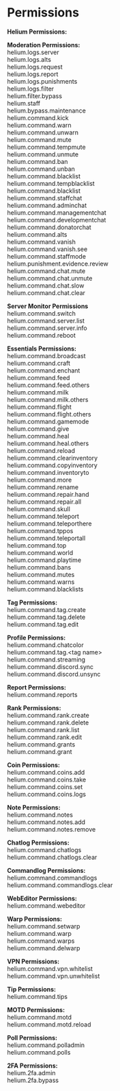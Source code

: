 # Permissions

**Helium Permissions:**

**Moderation Permissions:**\
helium.logs.server\
helium.logs.alts\
helium.logs.request\
helium.logs.report\
helium.logs.punishments\
helium.logs.filter\
helium.filter.bypass\
helium.staff\
helium.bypass.maintenance\
helium.command.kick\
helium.command.warn\
helium.command.unwarn\
helium.command.mute\
helium.command.tempmute\
helium.command.unmute\
helium.command.ban\
helium.command.unban\
helium.command.blacklist\
helium.command.tempblacklist\
helium.command.blacklist\
helium.command.staffchat\
helium.command.adminchat\
helium.command.managementchat\
helium.command.developmentchat\
helium.command.donatorchat\
helium.command.alts\
helium.command.vanish\
helium.command.vanish.see\
helium.command.staffmode\
helium.punishment.evidence.review\
helium.command.chat.mute\
helium.command.chat.unmute\
helium.command.chat.slow\
helium.command.chat.clear

**Server Monitor Permissions**\
helium.command.switch\
helium.command.server.list\
helium.command.server.info\
helium.command.reboot

**Essentials Permissions:**\
helium.command.broadcast\
helium.command.craft\
helium.command.enchant\
helium.command.feed\
helium.command.feed.others\
helium.command.milk\
helium.command.milk.others\
helium.command.flight\
helium.command.flight.others\
helium.command.gamemode\
helium.command.give\
helium.command.heal\
helium.command.heal.others\
helium.command.reload\
helium.command.clearinventory\
helium.command.copyinventory\
helium.command.inventoryto\
helium.command.more\
helium.command.rename\
helium.command.repair.hand\
helium.command.repair.all\
helium.command.skull\
helium.command.teleport\
helium.command.teleporthere\
helium.command.tppos\
helium.command.teleportall\
helium.command.top\
helium.command.world\
helium.command.playtime\
helium.command.bans\
helium.command.mutes\
helium.command.warns\
helium.command.blacklists

**Tag Permissions:**\
helium.command.tag.create\
helium.command.tag.delete\
helium.command.tag.edit

**Profile Permissions:**\
helium.command.chatcolor\
helium.command.tag.\<tag name>\
helium.command.streaming\
helium.command.discord.sync\
helium.command.discord.unsync

**Report Permissions:**\
helium.command.reports

**Rank Permissions:**\
helium.command.rank.create\
helium.command.rank.delete\
helium.command.rank.list\
helium.command.rank.edit\
helium.command.grants\
helium.command.grant

**Coin Permissions:**\
helium.command.coins.add\
helium.command.coins.take\
helium.command.coins.set\
helium.command.coins.logs

**Note Permissions:**\
helium.command.notes\
helium.command.notes.add\
helium.command.notes.remove

**Chatlog Permissions:**\
helium.command.chatlogs\
helium.command.chatlogs.clear

**Commandlog Permissions:**\
helium.command.commandlogs\
helium.command.commandlogs.clear

**WebEditor Permissions:**\
helium.command.webeditor

**Warp Permissions:**\
helium.command.setwarp\
helium.command.warp\
helium.command.warps\
helium.command.delwarp

**VPN Permissions:**\
helium.command.vpn.whitelist\
helium.command.vpn.unwhitelist

**Tip Permissions:**\
helium.command.tips

**MOTD Permissions:**\
helium.command.motd\
helium.command.motd.reload

**Poll Permissions:**\
helium.command.polladmin\
helium.command.polls

**2FA Permissions:**\
helium.2fa.admin\
helium.2fa.bypass
